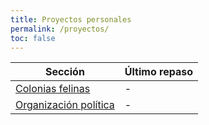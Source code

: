 ```yaml
---
title: Proyectos personales
permalink: /proyectos/
toc: false
---
```


| Sección                        | Último repaso |
| ------------------------------ | ------------- |
| [Colonias felinas](proyectos/colonias-felinas/)        | -              |
| [Organización política](proyectos/organizacion-politica/)      | -              |